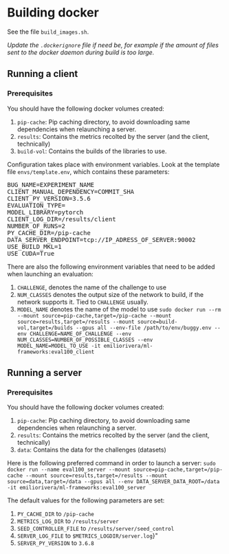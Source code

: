# Building docker
See the file `build_images.sh`.

_Update the `.dockerignore` file if need be, for example if the amount of files sent to the docker daemon during build is too large._

## Running a client

### Prerequisites
You should have the following docker volumes created:
1. `pip-cache`: Pip caching directory, to avoid downloading same dependencies when relaunching a server.
2. `results`: Contains the metrics recolted by the server (and the client, technically)
3. `build-vol`: Contains the builds of the libraries to use.

Configuration takes place with environment variables. Look at the template file `envs/template.env`, which contains these parameters:
<pre>
BUG_NAME=EXPERIMENT_NAME
CLIENT_MANUAL_DEPENDENCY=COMMIT_SHA
CLIENT_PY_VERSION=3.5.6
EVALUATION_TYPE=
MODEL_LIBRARY=pytorch
CLIENT_LOG_DIR=/results/client
NUMBER_OF_RUNS=2
PY_CACHE_DIR=/pip-cache
DATA_SERVER_ENDPOINT=tcp://IP_ADRESS_OF_SERVER:90002
USE_BUILD_MKL=1
USE_CUDA=True
</pre>
There are also the following environment variables that need to be added when launching an evaluation:
1. `CHALLENGE`, denotes the name of the challenge to use
2. `NUM_CLASSES` denotes the output size of the network to build, if the network supports it. Tied to `CHALLENGE` usually.
3. `MODEL_NAME` denotes the name of the model to use
`sudo docker run --rm --mount source=pip-cache,target=/pip-cache --mount source=results,target=/results --mount source=build-vol,target=/builds --gpus all --env-file /path/to/env/buggy.env --env CHALLENGE=NAME_OF_CHALLENGE --env NUM_CLASSES=NUMBER_OF_POSSIBLE_CLASSES --env MODEL_NAME=MODEL_TO_USE -it emiliorivera/ml-frameworks:eval100_client`

## Running a server

### Prerequisites
You should have the following docker volumes created:
1. `pip-cache`: Pip caching directory, to avoid downloading same dependencies when relaunching a server.
2. `results`: Contains the metrics recolted by the server (and the client, technically)
3. `data`: Contains the data for the challenges (datasets)

Here is the following preferred command in order to launch a server:
`sudo docker run --name eval100_server --mount source=pip-cache,target=/pip-cache --mount source=results,target=/results --mount source=data,target=/data --gpus all --env DATA_SERVER_DATA_ROOT=/data -it emiliorivera/ml-frameworks:eval100_server`

The default values for the following parameters are set:
1. `PY_CACHE_DIR` to `/pip-cache`
2. `METRICS_LOG_DIR` to `/results/server`
3. `SEED_CONTROLLER_FILE` to `/results/server/seed_control`
4. `SERVER_LOG_FILE` to `$METRICS_LOGDIR/server.log`}"
5. `SERVER_PY_VERSION` to `3.6.8`
